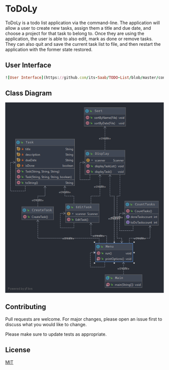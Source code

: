 
# ToDoLy

ToDoLy is a todo list application via the command-line. The application will allow a user to create new tasks, assign them a title and due date, and choose a project for that task to belong to. Once they are using the application, the user is able to also edit, mark as done or remove tasks. They can also quit and save the current task list to file, and then restart the application with the former state restored.

## User Interface


```ruby
![User Interface](https://github.com/its-Saab/TODO-List/blob/master/console.PNG)
```

## Class Diagram
![Class Diagram](https://github.com/its-Saab/TODO-List/blob/master/Class-Diagram.png)

## Contributing
Pull requests are welcome. For major changes, please open an issue first to discuss what you would like to change.

Please make sure to update tests as appropriate.

## License
[MIT](https://choosealicense.com/licenses/mit/)


